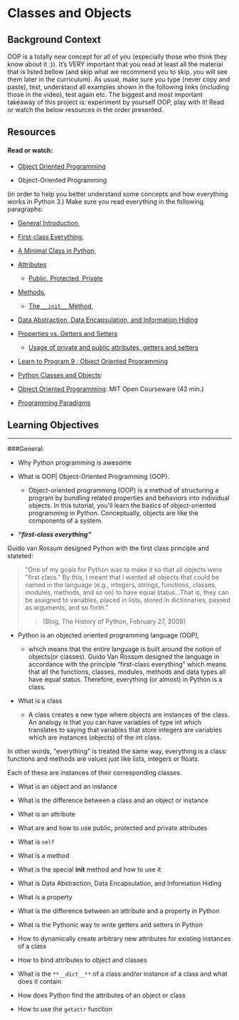 Classes and Objects
======================

## Background Context
OOP is a totally new concept for all of you (especially those who think they know about it :)). It’s VERY important that you read at least all the material that is listed bellow (and skip what we recommend you to skip, you will see them later in the curriculum).
As usual, make sure you type (never copy and paste), test, understand all examples shown in the following links (including those in the video), test again etc. The biggest and most important takeaway of this project is: experiment by yourself OOP, play with it!
Read or watch the below resources in the order presented.

## Resources

#### Read or watch:

* [Object Oriented Programming](https://python.swaroopch.com/oop.html)

* Object-Oriented Programming

(in order to help you better understand some concepts and how everything works in Python 3.)
Make sure you read everything in the following paragraphs:

  * [General Introduction](https://www.python-course.eu/python3_object_oriented_programming.php),
  * [First-class Everything](https://www.python-course.eu/python3_object_oriented_programming.php#OOP-in-Python),
  * [A Minimal Class in Python](https://www.python-course.eu/python3_object_oriented_programming.php#A-Minimal-Class-in-Python),
  * [Attributes](https://www.python-course.eu/python3_object_oriented_programming.php#Attributes)
    * [Public, Protected, Private](https://www.python-course.eu/python3_object_oriented_programming.php#Public,---Protected-,-and-Private-Attributes)
  * [Methods](https://www.python-course.eu/python3_object_oriented_programming.php#Methods),
    * [The `__init__` Method](https://www.python-course.eu/python3_object_oriented_programming.php#The-__init__-Method),
  * [Data Abstraction, Data Encapsulation, and Information Hiding](https://www.python-course.eu/python3_object_oriented_programming.php#Data-Abstraction,-Data-Encapsulation,-and-Information-Hiding)

* [Properties vs. Getters and Setters](https://www.python-course.eu/python3_properties.php)
  * [Usage of private and public attributes, getters and setters](https://www.python-course.eu/python3_properties.php#Public-instead-of-Private-Attributes)

* [Learn to Program 9 : Object Oriented Programming](https://www.youtube.com/watch?v=1AGyBuVCTeE)

* [Python Classes and Objects](https://www.youtube.com/watch?v=apACNr7DC_s):

* [Object Oriented Programming](https://www.youtube.com/watch?v=-DP1i2ZU9gk): MIT Open Courseware (42 min.)

* [Programming Paradigms](https://www.geeksforgeeks.org/programming-paradigms-in-python/)


## Learning Objectives
-----------------------

###General:
<p>

* Why Python programming is awesome

* What is OOP| Object-Oriented Programming (OOP).
  * Object-oriented programming (OOP) is a method of structuring a program by bundling related properties and behaviors into individual objects. In this tutorial, you'll learn the basics of object-oriented programming in Python. Conceptually, objects are like the components of a system.

* ***“first-class everything”***
<p>
Guido van Rossum designed Python with the first class principle and stateted:

> "One of my goals for Python was to make it so that all objects were "first class."
> By this, I meant that I wanted all objects that could be named in the language
> (e.g., integers, strings, functions, classes, modules, methods, and so on)
> to have equal status...That is, they can be assigned to
> variables, placed in lists, stored in dictionaries, passed as arguments, and so forth."
>> (Blog, The History of Python, February 27, 2009)

</p>

* Python is an objected oriented programming language (OOP),
  * which means that the entire language is built around the notion of objects(or classes).
  Guido Van Rossum designed the language in accordance with the principle “first-class everything”
  which means that all the functions, classes, modules, methods and data types all have equal status.
  Therefore, everything (or almost) in Python is a class.

* What is a class
  * A class creates a new type where objects are instances of the class.
  An analogy is that you can have variables of type int which translates to saying that variables
  that store integers are variables which are instances (objects) of the int class.
<p>

In other words, "everything" is treated the same way,
everything is a class: functions and methods are values just like lists, integers or floats.

Each of these are instances of their corresponding classes.

</p>

* What is an object and an instance

* What is the difference between a class and an object or instance

* What is an attribute

* What are and how to use public, protected and private attributes

* What is `self`

* What is a method

* What is the special **__init__** method and how to use it

* What is Data Abstraction, Data Encapsulation, and Information Hiding

* What is a property

* What is the difference between an attribute and a property in Python

* What is the Pythonic way to write getters and setters in Python

* How to dynamically create arbitrary new attributes for existing instances of a class

* How to bind attributes to object and classes

* What is the `**__dict__**` of a class and/or instance of a class and what does it contain

* How does Python find the attributes of an object or class

* How to use the `getattr` function
</p>


